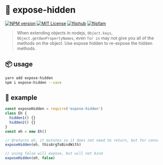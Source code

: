 # 🔦 expose-hidden

[![NPM version][expose-hidden-npm-image]][expose-hidden-npm-url]
[![MIT License][license-image]][license-url]
[![fliphub][gitter-badge]][gitter-url]
[![flipfam][flipfam-image]][flipfam-url]

[expose-hidden-npm-image]: https://img.shields.io/npm/v/expose-hidden.svg
[expose-hidden-npm-url]: https://npmjs.org/package/expose-hidden
[license-image]: http://img.shields.io/badge/license-MIT-blue.svg?style=flat
[license-url]: https://spdx.org/licenses/MIT
[gitter-badge]: https://img.shields.io/gitter/room/fliphub/pink.svg
[gitter-url]: https://gitter.im/fliphub/Lobby
[flipfam-image]: https://img.shields.io/badge/%F0%9F%8F%97%20%F0%9F%92%A0-flipfam-9659F7.svg
[flipfam-url]: https://www.npmjs.com/package/flipfam

> When extending objects in nodejs, `Object.keys`, `Object.getOwnPropertyNames`, even `for in` may not give you all of the methods on the object. Use expose hidden to re-expose the hidden methods.

## 📦 usage
```bash
yarn add expose-hidden
npm i expose-hidden --save
```

## 📘 example

```js
const exposeHidden = require('expose-hidden')
class Eh {
  hidden1() {}
  hidden2() {}
}
const eh = new Eh()

// @returns eh, it mutates so it does not need to return, but for convenience
exposeHidden(eh, thisArgToBindWith)

// using false will expose, but will not bind
exposeHidden(eh, false)
```
